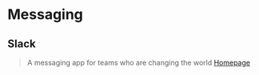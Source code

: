 # Messaging

## Slack

> A messaging app for teams who are changing the world [Homepage](https://slack.com/)